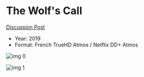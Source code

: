 # The Wolf's Call

[Discussion Post](https://www.avsforum.com/threads/bass-eq-for-filtered-movies.2995212/post-58234030)

* Year: 2019
* Format: French TrueHD Atmos / Netflix DD+ Atmos

![img 0](https://i.imgur.com/XuICBim.jpg)

![img 1](https://i.imgur.com/OG7gQj3.jpg)

